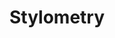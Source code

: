 ---
title: "Stylometry"

categories: ['']

tags: ['Stylometry']

arwords: 
 - 'القياس الأسلوبي'
 - 'أسلوب الكتابة'

arexps: []

enwords: ['Stylometry']

enexps: []

arlexicons: 'س'

enlexicons: 'S'

authors: ['Ruqayya Roshdy']

translators: ['X']

citations: 'تطبيقات أساسية في المعالجة الآلية للغة العربية'

sources: 'مركز الملك عبدالله بن عبدالعزيز الدولي لخدمة اللغة العربية'

slug: ""
---